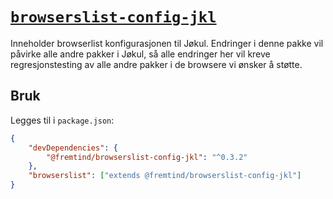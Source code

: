 # [`browserslist-config-jkl`](https://fremtind.github.io/jokul)

Inneholder browserlist konfigurasjonen til Jøkul. Endringer i denne pakke vil påvirke alle andre pakker i Jøkul, så alle endringer her vil kreve regresjonstesting av alle andre pakker i de browsere vi ønsker å støtte.

## Bruk

Legges til i `package.json`:

```json
{
    "devDependencies": {
        "@fremtind/browserslist-config-jkl": "^0.3.2"
    },
    "browserslist": ["extends @fremtind/browserslist-config-jkl"]
}
```
